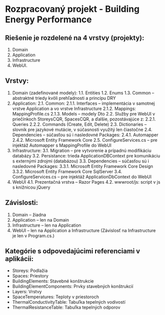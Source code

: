 # Rozpracovaný projekt - Building Energy Performance

## Riešenie je  rozdelené na 4 vrstvy (projekty):
1. Domain
2. Application
3. Infrastructure
4. WebUI.

## Vrstvy:
1. Domain (zadefinované modely):
1.1. Entities
1.2. Enums
1.3. Common – abstraktné triedy kvôli prehľadnosti a princípu DRY
2. Application:
2.1. Common:
2.1.1. Interfaces – implementácia v samotnej vrstve Application a vo vrstve Infrastructure 
2.1.2. Mappings: MappingProfile.cs
2.1.3. Models – modely Dto
2.2. Služby pre WebUI v priečínkoch StoreysCQR, SpacesCQR, a ďalšie, pozostávajúce z:
2.2.1. Queries
2.2.2. Commands (Create, Edit, Delete)
2.3. Dictionaries – slovník pre jazykové mutácie, v súčasnosti využitý len čiastočne
2.4. Dependencies – súčasťou sú i nasledovné Packages:
2.4.1. Automapper
2.4.2. Microsoft Entity Framework Core
2.5. ConfigureServices.cs – pre injektáž Automapper s MappingProfile do WebUI
3. Infrastructure:
3.1. Migration – pre vytvorenie a prípadnú modifikáciu databázy
3.2. Persistance: trieda ApplicationDBContext pre komunikáciu s externými zdrojmi (databázou)
3.3. Dependencies – súčasťou sú i nasledovné Packages:
3.3.1. Microsoft Entity Framework Core Design
3.3.2. Microsoft Entity Framework Core SqlServer
3.4. ConfigureServices.cs – pre injektáž ApplicationDbContext do WebUI
4. WebUI
4.1. Prezentačná vrstva – Razor Pages
4.2. wwwroot/js: script v js s knižnicou jQuery


## Závislosti:
1. Domain – žiadna
2. Application – len na Domain
3. Infrastructure – len na Application
4. WebUI – len na Application a Infrastructure (Závislosť na Infrastructure je len v Program.cs.)

## Kategórie s odpovedajúcimi referenciami v aplikácii:
- Storeys: Podlažia
- Spaces: Priestory
- BuildingElements: Stavebné konštrukcie
- BuildingElementComponents: Prvky stavebných konštrukcií
- Layers: Vrstvy
- SpaceTemperatures: Teploty v priestoroch
- ThermalConductivityTable: Tabuľka tepelných vodivostí
- ThermalResistanceTable: Tabuľka tepelných odporov
